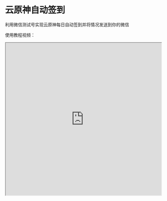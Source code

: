 # 云原神自动签到

利用微信测试号实现云原神每日自动签到并将情况发送到你的微信

使用教程视频：

<iframe height=498 width=510 src="https://v.douyin.com/i6x2rtHT/">
